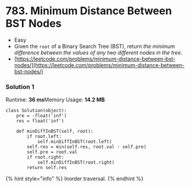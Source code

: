 # 783. Minimum Distance Between BST Nodes

* Easy
* Given the `root` of a Binary Search Tree (BST), return _the minimum difference between the values of any two different nodes in the tree_.
* [https://leetcode.com/problems/minimum-distance-between-bst-nodes/](https://leetcode.com/problems/minimum-distance-between-bst-nodes/)

### Solution 1

Runtime: **36 ms**Memory Usage: **14.2 MB**

```
class Solution(object):
    pre = -float('inf')
    res = float('inf')

    def minDiffInBST(self, root):
        if root.left:
            self.minDiffInBST(root.left)
        self.res = min(self.res, root.val - self.pre)
        self.pre = root.val
        if root.right:
            self.minDiffInBST(root.right)
        return self.res
```

{% hint style="info" %}
&#x20;Inorder traversal.&#x20;
{% endhint %}

